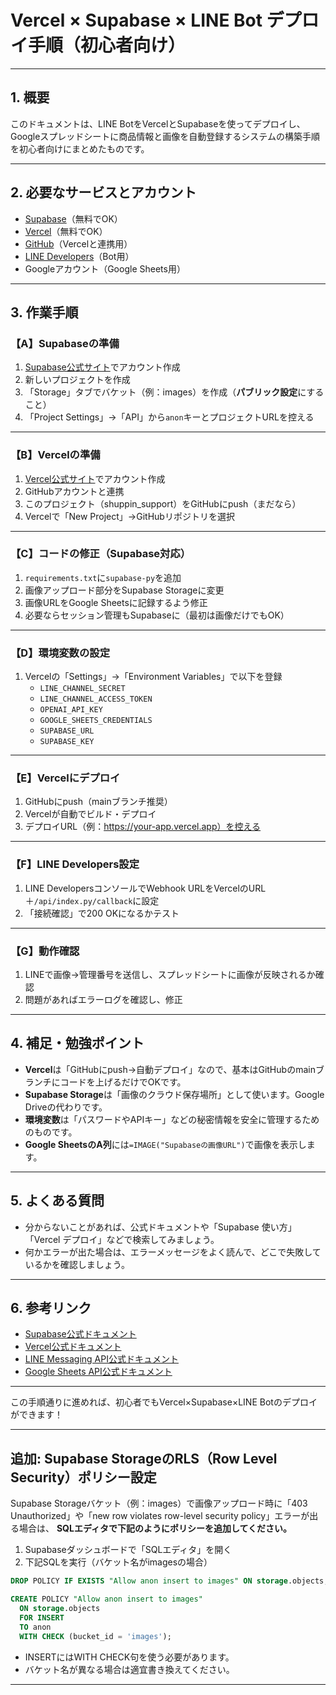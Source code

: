 # Vercel × Supabase × LINE Bot デプロイ手順（初心者向け）

---

## 1. 概要

このドキュメントは、LINE BotをVercelとSupabaseを使ってデプロイし、Googleスプレッドシートに商品情報と画像を自動登録するシステムの構築手順を初心者向けにまとめたものです。

---

## 2. 必要なサービスとアカウント

- [Supabase](https://supabase.com/)（無料でOK）
- [Vercel](https://vercel.com/)（無料でOK）
- [GitHub](https://github.com/)（Vercelと連携用）
- [LINE Developers](https://developers.line.biz/ja/)（Bot用）
- Googleアカウント（Google Sheets用）

---

## 3. 作業手順

### 【A】Supabaseの準備

1. [Supabase公式サイト](https://supabase.com/)でアカウント作成
2. 新しいプロジェクトを作成
3. 「Storage」タブでバケット（例：images）を作成（**パブリック設定**にすること）
4. 「Project Settings」→「API」から`anon`キーとプロジェクトURLを控える

---

### 【B】Vercelの準備

1. [Vercel公式サイト](https://vercel.com/)でアカウント作成
2. GitHubアカウントと連携
3. このプロジェクト（shuppin_support）をGitHubにpush（まだなら）
4. Vercelで「New Project」→GitHubリポジトリを選択

---

### 【C】コードの修正（Supabase対応）

1. `requirements.txt`に`supabase-py`を追加
2. 画像アップロード部分をSupabase Storageに変更
3. 画像URLをGoogle Sheetsに記録するよう修正
4. 必要ならセッション管理もSupabaseに（最初は画像だけでもOK）

---

### 【D】環境変数の設定

1. Vercelの「Settings」→「Environment Variables」で以下を登録
   - `LINE_CHANNEL_SECRET`
   - `LINE_CHANNEL_ACCESS_TOKEN`
   - `OPENAI_API_KEY`
   - `GOOGLE_SHEETS_CREDENTIALS`
   - `SUPABASE_URL`
   - `SUPABASE_KEY`

---

### 【E】Vercelにデプロイ

1. GitHubにpush（mainブランチ推奨）
2. Vercelが自動でビルド・デプロイ
3. デプロイURL（例：https://your-app.vercel.app）を控える

---

### 【F】LINE Developers設定

1. LINE DevelopersコンソールでWebhook URLをVercelのURL＋`/api/index.py/callback`に設定
2. 「接続確認」で200 OKになるかテスト

---

### 【G】動作確認

1. LINEで画像→管理番号を送信し、スプレッドシートに画像が反映されるか確認
2. 問題があればエラーログを確認し、修正

---

## 4. 補足・勉強ポイント

- **Vercel**は「GitHubにpush→自動デプロイ」なので、基本はGitHubのmainブランチにコードを上げるだけでOKです。
- **Supabase Storage**は「画像のクラウド保存場所」として使います。Google Driveの代わりです。
- **環境変数**は「パスワードやAPIキー」などの秘密情報を安全に管理するためのものです。
- **Google SheetsのA列**には`=IMAGE("Supabaseの画像URL")`で画像を表示します。

---

## 5. よくある質問

- 分からないことがあれば、公式ドキュメントや「Supabase 使い方」「Vercel デプロイ」などで検索してみましょう。
- 何かエラーが出た場合は、エラーメッセージをよく読んで、どこで失敗しているかを確認しましょう。

---

## 6. 参考リンク

- [Supabase公式ドキュメント](https://supabase.com/docs)
- [Vercel公式ドキュメント](https://vercel.com/docs)
- [LINE Messaging API公式ドキュメント](https://developers.line.biz/ja/docs/messaging-api/overview/)
- [Google Sheets API公式ドキュメント](https://developers.google.com/sheets/api)

---

この手順通りに進めれば、初心者でもVercel×Supabase×LINE Botのデプロイができます！ 

---

## 追加: Supabase StorageのRLS（Row Level Security）ポリシー設定

Supabase Storageバケット（例：images）で画像アップロード時に「403 Unauthorized」や「new row violates row-level security policy」エラーが出る場合は、
**SQLエディタで下記のようにポリシーを追加してください。**

1. Supabaseダッシュボードで「SQLエディタ」を開く
2. 下記SQLを実行（バケット名がimagesの場合）

```sql
DROP POLICY IF EXISTS "Allow anon insert to images" ON storage.objects;

CREATE POLICY "Allow anon insert to images"
  ON storage.objects
  FOR INSERT
  TO anon
  WITH CHECK (bucket_id = 'images');
```

- INSERTにはWITH CHECK句を使う必要があります。
- バケット名が異なる場合は適宜書き換えてください。

--- 
